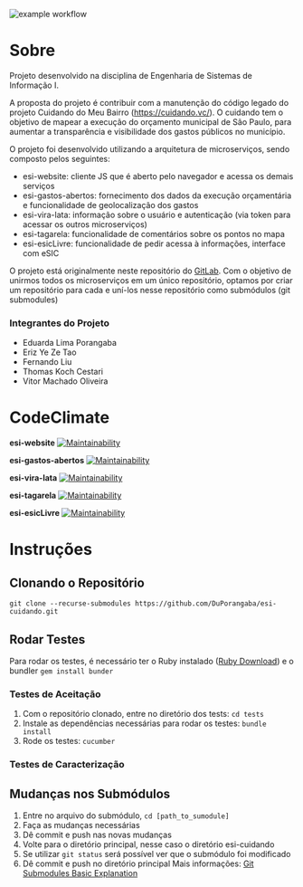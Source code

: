 ![example workflow](https://github.com/github/docs/actions/workflows/ruby.yml/badge.svg)

# Sobre
Projeto desenvolvido na disciplina de Engenharia de Sistemas de Informação I. 

A proposta do projeto é contribuir com a manutenção do código legado do projeto Cuidando do Meu Bairro (https://cuidando.vc/). 
O cuidando tem o objetivo de mapear a execução do orçamento municipal de São Paulo, para aumentar a transparência e visibilidade dos gastos públicos no município. 

O projeto foi desenvolvido utilizando a arquitetura de microserviços, sendo composto pelos seguintes:
- esi-website: cliente JS que é aberto pelo navegador e acessa os demais serviços
- esi-gastos-abertos: fornecimento dos dados da execução orçamentária e funcionalidade de geolocalização dos gastos
- esi-vira-lata: informação sobre o usuário e autenticação (via token para acessar os outros microserviços)
- esi-tagarela: funcionalidade de comentários sobre os pontos no mapa
- esi-esicLivre: funcionalidade de pedir acessa à informações, interface com eSIC

O projeto está originalmente neste repositório do [GitLab](https://gitlab.com/cuidandodomeubairro). 
Com o objetivo de unirmos todos os microserviços em um único repositório, optamos por criar um repositório para cada e uní-los nesse repositório como submódulos (git submodules)

### Integrantes do Projeto
- Eduarda Lima Porangaba
- Eriz Ye Ze Tao
- Fernando Liu
- Thomas Koch Cestari
- Vitor Machado Oliveira

# CodeClimate
**esi-website** [![Maintainability](https://api.codeclimate.com/v1/badges/61c313545307b69a204e/maintainability)](https://codeclimate.com/github/DuPorangaba/esi-website/maintainability) 

**esi-gastos-abertos** [![Maintainability](https://api.codeclimate.com/v1/badges/6420abd78c86c396192c/maintainability)](https://codeclimate.com/github/DuPorangaba/esi-gastos-abertos/maintainability)

**esi-vira-lata** [![Maintainability](https://api.codeclimate.com/v1/badges/43f2e1c9caf3cceb2e8a/maintainability)](https://codeclimate.com/github/DuPorangaba/esi-viralata/maintainability)

**esi-tagarela** [![Maintainability](https://api.codeclimate.com/v1/badges/40d0692d3126172db025/maintainability)](https://codeclimate.com/github/DuPorangaba/esi-tagarela/maintainability)

**esi-esicLivre** [![Maintainability](https://api.codeclimate.com/v1/badges/09d66297e36628b90633/maintainability)](https://codeclimate.com/github/DuPorangaba/esi-esicLivre/maintainability)

# Instruções

## Clonando o Repositório
```
git clone --recurse-submodules https://github.com/DuPorangaba/esi-cuidando.git
```

## Rodar Testes
Para rodar os testes, é necessário ter o Ruby instalado ([Ruby Download](https://www.ruby-lang.org/en/documentation/installation/)) e o bundler `gem install bunder`

### Testes de Aceitação
1. Com o repositório clonado, entre no diretório dos tests: `cd tests`
2. Instale as dependências necessárias para rodar os testes: `bundle install`
3. Rode os testes: `cucumber`

### Testes de Caracterização

## Mudanças nos Submódulos
1. Entre no arquivo do submódulo, `cd [path_to_sumodule]`
2. Faça as mudanças necessárias
3. Dê commit e push nas novas mudanças
4. Volte para o diretório principal, nesse caso o diretório esi-cuidando
5. Se utilizar `git status` será possível ver que o submódulo foi modificado
6. Dê commit e push no diretório principal
Mais informações: [Git Submodules Basic Explanation](https://gist.github.com/gitaarik/8735255)
